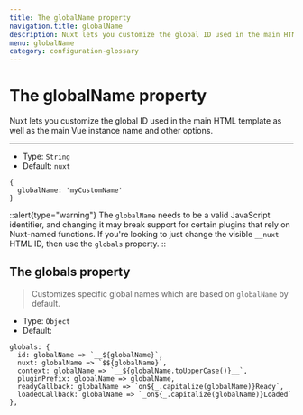 ```yaml
---
title: The globalName property
navigation.title: globalName
description: Nuxt lets you customize the global ID used in the main HTML template as well as the main Vue instance name and other options.
menu: globalName
category: configuration-glossary
---
```


# The globalName property

Nuxt lets you customize the global ID used in the main HTML template as well as the main Vue instance name and other options.

---

- Type: `String`
- Default: `nuxt`

```js{}[nuxt.config.js]
{
  globalName: 'myCustomName'
}
```

::alert{type="warning"}
The `globalName` needs to be a valid JavaScript identifier, and changing it may break support for certain plugins that rely on Nuxt-named functions. If you're looking to just change the visible `__nuxt` HTML ID, then use the `globals` property.
::

## The globals property

> Customizes specific global names which are based on `globalName` by default.

- Type: `Object`
- Default:

```js{}[nuxt.config.js]
globals: {
  id: globalName => `__${globalName}`,
  nuxt: globalName => `$${globalName}`,
  context: globalName => `__${globalName.toUpperCase()}__`,
  pluginPrefix: globalName => globalName,
  readyCallback: globalName => `on${_.capitalize(globalName)}Ready`,
  loadedCallback: globalName => `_on${_.capitalize(globalName)}Loaded`
},
```
